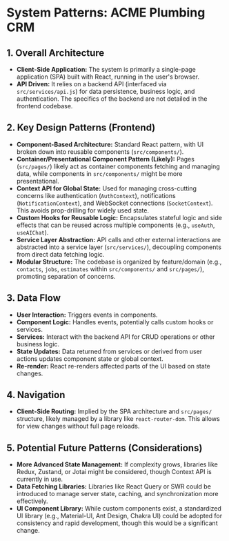 # System Patterns: ACME Plumbing CRM

## 1. Overall Architecture

*   **Client-Side Application:** The system is primarily a single-page application (SPA) built with React, running in the user's browser.
*   **API Driven:** It relies on a backend API (interfaced via `src/services/api.js`) for data persistence, business logic, and authentication. The specifics of the backend are not detailed in the frontend codebase.

## 2. Key Design Patterns (Frontend)

*   **Component-Based Architecture:** Standard React pattern, with UI broken down into reusable components (`src/components/`).
*   **Container/Presentational Component Pattern (Likely):** Pages (`src/pages/`) likely act as container components fetching and managing data, while components in `src/components/` might be more presentational.
*   **Context API for Global State:** Used for managing cross-cutting concerns like authentication (`AuthContext`), notifications (`NotificationContext`), and WebSocket connections (`SocketContext`). This avoids prop-drilling for widely used state.
*   **Custom Hooks for Reusable Logic:** Encapsulates stateful logic and side effects that can be reused across multiple components (e.g., `useAuth`, `useAIChat`).
*   **Service Layer Abstraction:** API calls and other external interactions are abstracted into a service layer (`src/services/`), decoupling components from direct data fetching logic.
*   **Modular Structure:** The codebase is organized by feature/domain (e.g., `contacts`, `jobs`, `estimates` within `src/components/` and `src/pages/`), promoting separation of concerns.

## 3. Data Flow

*   **User Interaction:** Triggers events in components.
*   **Component Logic:** Handles events, potentially calls custom hooks or services.
*   **Services:** Interact with the backend API for CRUD operations or other business logic.
*   **State Updates:** Data returned from services or derived from user actions updates component state or global context.
*   **Re-render:** React re-renders affected parts of the UI based on state changes.

## 4. Navigation

*   **Client-Side Routing:** Implied by the SPA architecture and `src/pages/` structure, likely managed by a library like `react-router-dom`. This allows for view changes without full page reloads.

## 5. Potential Future Patterns (Considerations)

*   **More Advanced State Management:** If complexity grows, libraries like Redux, Zustand, or Jotai might be considered, though Context API is currently in use.
*   **Data Fetching Libraries:** Libraries like React Query or SWR could be introduced to manage server state, caching, and synchronization more effectively.
*   **UI Component Library:** While custom components exist, a standardized UI library (e.g., Material-UI, Ant Design, Chakra UI) could be adopted for consistency and rapid development, though this would be a significant change.
